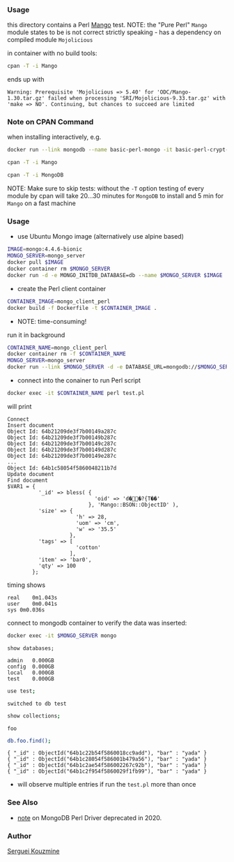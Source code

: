 ﻿### Usage
this directory contains a Perl [Mango](https://metacpan.org/pod/Mango) test.
NOTE: the "Pure Perl" `Mango` module states to be is not correct strictly speaking - has a dependency on compiled module `Mojolicious`

in container with no build tools:
```sh
cpan -T -i Mango
```
ends up with
```text
Warning: Prerequisite 'Mojolicious => 5.40' for 'ODC/Mango-1.30.tar.gz' failed when processing 'SRI/Mojolicious-9.33.tar.gz' with 'make => NO'. Continuing, but chances to succeed are limited
```
### Note on CPAN Command

when installing interactively, e.g.
```sh
docker run --link mongodb --name basic-perl-mongo -it basic-perl-crypt-jasypt  sh
```
```sh
cpan -T -i Mango
```

```sh
cpan -T -i MongoDB
```
NOTE: Make sure to skip tests: without the `-T` option testing of every module by cpan will take 20...30 minutes for `MongoDB` to install 
and 5 min for `Mango` on a fast machine

### Usage

* use Ubuntu Mongo image (alternatively use alpine based)
```sh
IMAGE=mongo:4.4.6-bionic
MONGO_SERVER=mongo_server
docker pull $IMAGE
docker container rm $MONGO_SERVER
docker run -d -e MONGO_INITDB_DATABASE=db --name $MONGO_SERVER $IMAGE
```
* create the Perl client container
```sh
CONTAINER_IMAGE=mongo_client_perl
docker build -f Dockerfile -t $CONTAINER_IMAGE .
```
* NOTE: time-consuming! 

run it in background
```sh
CONTAINER_NAME=mongo_client_perl
docker container rm -f $CONTAINER_NAME
MONGO_SERVER=mongo_server
docker run --link $MONGO_SERVER -d -e DATABASE_URL=mongodb://$MONGO_SERVER:27017/db --name $CONTAINER_NAME $CONTAINER_IMAGE
```


* connect into the conainer to run Perl script


```sh
docker exec -it $CONTAINER_NAME perl test.pl
```
will print
```text
Connect
Insert document
Object Id: 64b21209de3f7b00149a287c
Object Id: 64b21209de3f7b00149b287c
Object Id: 64b21209de3f7b00149c287c
Object Id: 64b21209de3f7b00149d287c
Object Id: 64b21209de3f7b00149e287c
...
Object Id: 64b1c58054f5860048211b7d
Update document
Find document
$VAR1 = {
          '_id' => bless( {
                            'oid' => 'd��?{T��'
                          }, 'Mango::BSON::ObjectID' ),
          'size' => {
                      'h' => 28,
                      'uom' => 'cm',
                      'w' => '35.5'
                    },
          'tags' => [
                      'cotton'
                    ],
          'item' => 'bar0',
          'qty' => 100
        };
```
timing shows

```text
real	0m1.043s
user	0m0.041s
sys	0m0.036s

```
connect to mongodb container to verify the data was inserted:

```sh
docker exec -it $MONGO_SERVER mongo
```
```
show databases;
```
```text
admin   0.000GB
config  0.000GB
local   0.000GB
test    0.000GB
```
```sh
use test;
```
```text
switched to db test
```
```sh
show collections;
```
```text
foo
```
```sh
db.foo.find();
```
```text
{ "_id" : ObjectId("64b1c22b54f5860018cc9add"), "bar" : "yada" }
{ "_id" : ObjectId("64b1c28054f586001b479a56"), "bar" : "yada" }
{ "_id" : ObjectId("64b1c2ae54f586002267c92b"), "bar" : "yada" }
{ "_id" : ObjectId("64b1c2f954f5860029f1fb99"), "bar" : "yada" }
```
- will observe multiple entries if run the `test.pl` more than once
### See Also

  * [note](https://www.mongodb.com/blog/post/the-mongodb-perl-driver-is-being-deprecated) on MongoDB Perl Driver deprecated in 2020.
### Author
[Serguei Kouzmine](kouzmine_serguei@yahoo.com)
